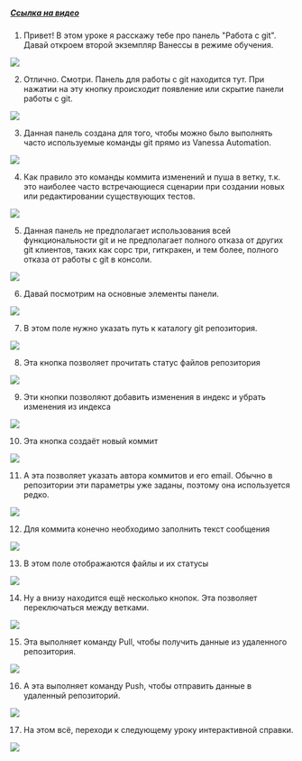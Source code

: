 ﻿##### [Ссылка на видео](https://youtu.be/oIq8pTAZMBE)

001. Привет! В этом уроке я расскажу тебе про панель "Работа с git". Давай откроем второй экземпляр Ванессы в режиме обучения.

![](https://vanessa-files.do.bit-erp.ru/Doc/1.2.041.1/MD/Глава02/images/000_ОписаниеПанелиРаботаСGit.png)

002. Отлично. Смотри. Панель для работы с git находится тут. При нажатии на эту кнопку происходит появление или скрытие панели работы с git.

![](https://vanessa-files.do.bit-erp.ru/Doc/1.2.041.1/MD/Глава02/images/004_ОписаниеПанелиРаботаСGit.png)

003. Данная панель создана для того, чтобы можно было выполнять часто используемые команды git прямо из Vanessa Automation.

![](https://vanessa-files.do.bit-erp.ru/Doc/1.2.041.1/MD/Глава02/images/008_ОписаниеПанелиРаботаСGit.png)

004. Как правило это команды коммита изменений и пуша в ветку, т.к. это наиболее часто встречающиеся сценарии при создании новых или редактировании существующих тестов.

![](https://vanessa-files.do.bit-erp.ru/Doc/1.2.041.1/MD/Глава02/images/009_ОписаниеПанелиРаботаСGit.png)

005. Данная панель не предполагает использования всей функциональности git и не предполагает полного отказа от других git клиентов, таких как сорс три, гиткракен, и тем более, полного отказа от работы с git в консоли.

![](https://vanessa-files.do.bit-erp.ru/Doc/1.2.041.1/MD/Глава02/images/010_ОписаниеПанелиРаботаСGit.png)

006. Давай посмотрим на основные элементы панели.

![](https://vanessa-files.do.bit-erp.ru/Doc/1.2.041.1/MD/Глава02/images/011_ОписаниеПанелиРаботаСGit.png)

007. В этом поле нужно указать путь к каталогу git репозитория.

![](https://vanessa-files.do.bit-erp.ru/Doc/1.2.041.1/MD/Глава02/images/014_ОписаниеПанелиРаботаСGit.png)

008. Эта кнопка позволяет прочитать статус файлов репозитория

![](https://vanessa-files.do.bit-erp.ru/Doc/1.2.041.1/MD/Глава02/images/019_ОписаниеПанелиРаботаСGit.png)

009. Эти кнопки позволяют добавить изменения в индекс и убрать изменения из индекса

![](https://vanessa-files.do.bit-erp.ru/Doc/1.2.041.1/MD/Глава02/images/024_ОписаниеПанелиРаботаСGit.png)

010. Эта кнопка создаёт новый коммит

![](https://vanessa-files.do.bit-erp.ru/Doc/1.2.041.1/MD/Глава02/images/029_ОписаниеПанелиРаботаСGit.png)

011. А эта позволяет указать автора коммитов и его email. Обычно в репозитории эти параметры уже заданы, поэтому она используется редко.

![](https://vanessa-files.do.bit-erp.ru/Doc/1.2.041.1/MD/Глава02/images/034_ОписаниеПанелиРаботаСGit.png)

012. Для коммита конечно необходимо заполнить текст сообщения

![](https://vanessa-files.do.bit-erp.ru/Doc/1.2.041.1/MD/Глава02/images/039_ОписаниеПанелиРаботаСGit.png)

013. В этом поле отображаются файлы и их статусы

![](https://vanessa-files.do.bit-erp.ru/Doc/1.2.041.1/MD/Глава02/images/047_ОписаниеПанелиРаботаСGit.png)

014. Ну а внизу находится ещё несколько кнопок. Эта позволяет переключаться между ветками.

![](https://vanessa-files.do.bit-erp.ru/Doc/1.2.041.1/MD/Глава02/images/052_ОписаниеПанелиРаботаСGit.png)

015. Эта выполняет команду Pull, чтобы получить данные из удаленного репозитория.

![](https://vanessa-files.do.bit-erp.ru/Doc/1.2.041.1/MD/Глава02/images/057_ОписаниеПанелиРаботаСGit.png)

016. А эта выполняет команду Push, чтобы отправить данные в удаленный репозиторий.

![](https://vanessa-files.do.bit-erp.ru/Doc/1.2.041.1/MD/Глава02/images/062_ОписаниеПанелиРаботаСGit.png)

017. На этом всё, переходи к следующему уроку интерактивной справки.

![](https://vanessa-files.do.bit-erp.ru/Doc/1.2.041.1/MD/Глава02/images/065_ОписаниеПанелиРаботаСGit.png)
